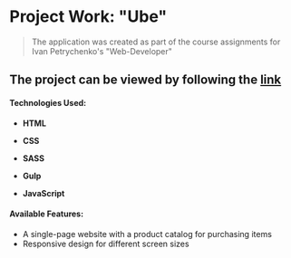 # Project Work: "Ube"

>The application was created as part of the course assignments for Ivan Petrychenko's "Web-Developer"

## The project can be viewed by following the [link](https://ube.khudorenko.com/)

#### **Technologies Used:**

-  **HTML**

-  **CSS**

-  **SASS**

-  **Gulp**

-  **JavaScript**

#### **Available Features:**
-   A single-page website with a product catalog for purchasing items
-   Responsive design for different screen sizes
